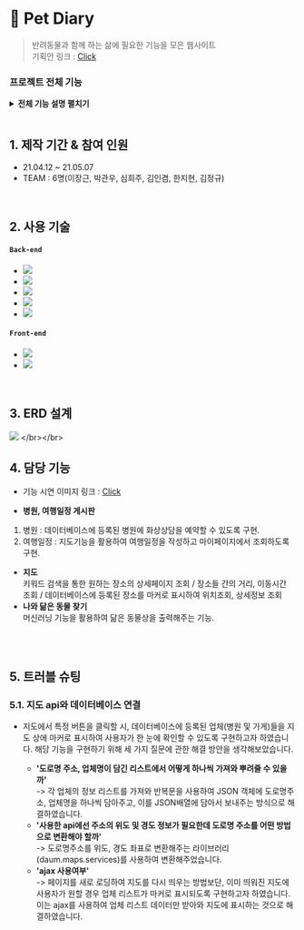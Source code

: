# :pushpin: Pet Diary
>반려동물과 함께 하는 삶에 필요한 기능을 모은 웹사이트    
>기획안 링크 : [Click](https://www.notion.so/9e7fe502eb814e82a649b57b8a466582 "notion link")   

### 프로젝트 전체 기능     

<details>
<summary><b>전체 기능 설명 펼치기</b></summary>
<div markdown="1"> </br>  
   1. 로그인/회원가입 – 로그인(소셜로그인 지원) , 회원가입 및 아이디 비밀번호 찾기, 이메일 인증 기능 </br></br>    
   2. 캘린더 - 해당 날짜의 일정 확인, 추가, 수정, 삭제하는 기능   </br></br>    
   3. 결제 - 예약 수수료 결제 기능, 화상채팅 진료시간에 따른 결제, 업체 서비스 이용료 결제   </br></br>    
   4. 게시판 - 병원/식당/여행/정보공유 게시판 글 작성 수정, 삭제, 댓글작성, 선택, 확인 등의 기능   </br></br>    
   5. 예약 - 예약 페이지 리스트 구현, 문자발송, 예약기능   </br></br>    
   6. 닮은 동물 찾기 - 머신러닝(특정 동물과 닮은 연예인 사진 이용)을 통해 실제 사용자의 웹캠 혹은 사진 업로드 시, 닮은 동물을 찾는 기능    </br></br>    
   7. 날씨 - 원하는 지역 날씨정보 제공   </br></br>    
   8. 지도 - 가게 및 병원 등의 위치 표기 및 거리, 이동시간 확인기능. 데이터베이스에 등록된 업체 위치 표기 및 검색기능   </br></br>    
   9. 비속어 필터링 - 게시글에서 필터링 기능을 통해 비속어로 판단되는 단어를 특수문자로 변경   </br></br>    
   10. 화상채팅 - 원격 진료 기능 구현   </br></br>    
   11. 챗봇 - AI 대화처리를 통해 병원 예약과 반려동물 관련 질의응답 기능   
</div>
</details>
</br>

## 1. 제작 기간 & 참여 인원
- 21.04.12 ~ 21.05.07 
- TEAM : 6명(이장근, 박관우, 심희주, 김인겸, 한지현, 김정규)  

</br>

## 2. 사용 기술
#### `Back-end`
  - <img src="https://img.shields.io/badge/9-Java-red"/> 
  - <img src="https://img.shields.io/badge/Mybatis-grey"/>
  - <img src="https://img.shields.io/badge/3.9-Python-blue"/>
  - <img src="https://img.shields.io/badge/11-Oracle-yellow"/>
  - <img src="https://img.shields.io/badge/node.js-green"/>
 
#### `Front-end`
  - <img src="https://img.shields.io/badge/Javacript-red"/>
  - <img src="https://img.shields.io/badge/html/css-orange"/>

</br>

## 3. ERD 설계   
![](https://www.notion.so/image/https%3A%2F%2Fs3-us-west-2.amazonaws.com%2Fsecure.notion-static.com%2F3af238f9-c97e-4031-8aa2-38ddbf5ddec6%2FCopy_of_(1%EC%B0%A8_%EC%88%98%EC%A0%95)%EB%B0%98%EB%A0%A4%EB%8F%99%EB%AC%BC_%EB%8B%A4%EC%9D%B4%EC%96%B4%EB%A6%AC.png?table=block&id=a2f64a55-ca72-42f8-8561-e02bfe8a41f8&spaceId=02035cac-9dbb-4a33-9431-b4b67098f6ba&width=2840&userId=7b670629-fe67-41bb-a78d-7cbf6af5b506&cache=v2)   
</br></br>

## 4. 담당 기능   
- 기능 시연 이미지 링크 : [Click](https://editor.wix.com/html/editor/web/renderer/edit/9205e122-3f0f-4ded-8d41-2073bde16219?metaSiteId=a5e92713-bdae-4c5b-8b7b-079485adf2d2 "portfolio link")   

-	**병원, 여행일정 게시판**   
1)	병원 : 데이터베이스에 등록된 병원에 화상상담을 예약할 수 있도록 구현.   
2)	여행일정 : 지도기능을 활용하여 여행일정을 작성하고 마이페이지에서 조회하도록 구현.   
-	**지도**   
   키워드 검색을 통한 원하는 장소의 상세페이지 조회 / 장소들 간의 거리, 이동시간 조회 / 데이터베이스에 등록된 장소를 마커로 표시하여 위치조회, 상세정보 조회   
-	**나와 닮은 동물 찾기**   
    머신러닝 기능을 활용하여 닮은 동물상을 출력해주는 기능.   
    
</br></br>
## 5. 트러블 슈팅
### 5.1. 지도 api와 데이터베이스 연결
- 지도에서 특정 버튼을 클릭할 시, 데이터베이스에 등록된 업체(병원 및 가게)들을 지도 상에 마커로 표시하여 사용자가 한 눈에 확인할 수 있도록 구현하고자 하였습니다. 해당 기능을 구현하기 위해 세 가지 질문에 관한 해결 방안을 생각해보았습니다.   
   
  - **'도로명 주소, 업체명이 담긴 리스트에서 어떻게 하나씩 가져와 뿌려줄 수 있을까'**   
   ->  각 업체의 정보 리스트를 가져와 반복문을 사용하여 JSON 객체에 도로명주소, 업체명을 하나씩 담아주고, 이를 JSON배열에 담아서 보내주는 방식으로 해결하였습니다.  
  - **'사용한 api에선 주소의 위도 및 경도 정보가 필요한데 도로명 주소를 어떤 방법으로 변환해야 할까'**   
   -> 도로명주소를 위도, 경도 좌표로 변환해주는 라이브러리(daum.maps.services)를 사용하여 변환해주었습니다.   
  - **'ajax 사용여부'**   
   -> 페이지를 새로 로딩하여 지도를 다시 띄우는 방법보단, 이미 띄워진 지도에 사용자가 원할 경우 업체 리스트가 마커로 표시되도록 구현하고자 하였습니다. 이는 ajax를 사용하여 업체 리스트 데이터만 받아와 지도에 표시하는 것으로 해결하였습니다.

